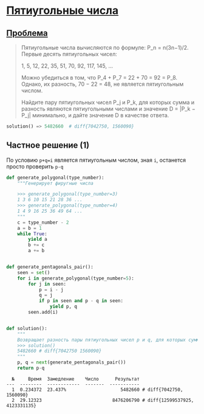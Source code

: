 # [Пятиугольные числа](TODO)

                   
## [Проблема](https://euler.jakumo.org/problems/view/44.html)


>Пятиугольные числа вычисляются по формуле: P_n = n(3n−1)/2. Первые десять пятиугольных чисел:
>
>1, 5, 12, 22, 35, 51, 70, 92, 117, 145, ...
>
>Можно убедиться в том, что P_4 + P_7 = 22 + 70 = 92 = P_8. Однако, их разность, 70 − 22 = 48, не является пятиугольным числом.
>
>Найдите пару пятиугольных чисел P_j и P_k, для которых сумма и разность являются пятиугольными числами и
> значение D = |P_k − P_j| минимально, и дайте значение D в качестве ответа.
                                                       
``` python
solution() => 5482660  # diff{7042750, 1560090}
```

## Частное решение (1)

По условию `p+q=i` является пятиугольным числом, зная `i`, останется просто проверить `p-q`

```python
def generate_polygonal(type_number):
    """Генерирует фиругные числа

    >>> generate_polygonal(type_number=3)
    1 3 6 10 15 21 28 36 ...
    >>> generate_polygonal(type_number=4)
    1 4 9 16 25 36 49 64 ...
    """
    c = type_number - 2
    a = b = 1
    while True:
        yield a
        b += c
        a += b


def generate_pentagonals_pair():
    seen = set()
    for i in generate_polygonal(type_number=5):
        for j in seen:
            p = i - j
            q = j
            if p in seen and p - q in seen:
                yield p, q
        seen.add(i)


def solution():
    """
    Возвращает разность пары пятиугольных чисел p и q, для которых сумма и разность являются пятиугольными числами.
    >>> solution()
    5482660 # diff{7042750 1560090}
    """
    p, q = next(generate_pentagonals_pair())
    return p-q
```

```text
  №     Время  Замедление    Число      Результат
---  --------  ------------  -------  -----------
  1  0.234372  23.437%                    5482660 # diff{7042750, 1560090}
  2  29.12323                          8476206790 # diff{12599537925, 4123331135}
```